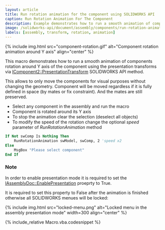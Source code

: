 ```yaml
---
layout: article
title: Run rotation animation for the component using SOLIDWORKS API
caption: Run Rotation Animation For The Component
description: Example demonstrates how to run a smooth animation of components rotation around axis using the presentation transforms in SOLIDWORKS API
image: /solidworks-api/document/assembly/components/run-rotation-animation/component-rotation.gif
labels: [assembly, transform, rotation, animation]
---
```

{% include img.html src="component-rotation.gif" alt="Component rotation animation around Y axis" align="center" %}

This macro demonstrates how to run a smooth animation of components rotation around Y axis of the component using the presentation transforms via [IComponent2::PresentationTransform](http://help.solidworks.com/2012/english/api/sldworksapi/solidworks.interop.sldworks~solidworks.interop.sldworks.icomponent2~presentationtransform.html) SOLIDWORKS API method.

This allows to only move the components for visual purposes without changing the geometry. Component will be moved regardless if it is fully defined in space (by mates or fix constraint). And the mates are still preserved.

* Select any component in the assembly and run the macro
* Component is rotated around its Y axis
* To stop the animation clear the selection (deselect all objects)
* To modify the speed of the rotation change the optional *speed* parameter of *RunRotationAnimation* method

~~~ vb
If Not swComp Is Nothing Then
    RunRotationAnimation swModel, swComp, 2 'speed x2
Else
    MsgBox "Please select component"
End If
~~~

### Note

In order to enable presentation mode it is required to set the [IAssemblyDoc::EnablePresentation](http://help.solidworks.com/2012/english/api/sldworksapi/SOLIDWORKS.Interop.sldworks~SOLIDWORKS.Interop.sldworks.IAssemblyDoc~EnablePresentation.html) proeprty to True.

It is required to set this property to False after the animation is finished otherwise all SOLIDWORKS menues will be locked:

{% include img.html src="locked-menu.png" alt="Locked menu in the assembly presentation mode" width=300 align="center" %}

{% include_relative Macro.vba.codesnippet %}
